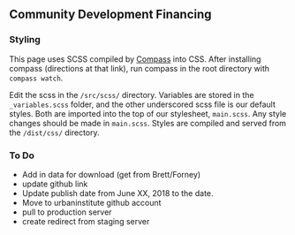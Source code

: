 ## Community Development Financing

### Styling

This page uses SCSS compiled by [Compass](http://compass-style.org/help/) into CSS. After installing compass (directions at that link), run compass in the root directory with `compass watch`. 

Edit the scss in the `/src/scss/` directory. Variables are stored in the `_variables.scss` folder, and the other underscored scss file is our default styles. Both are imported into the top of our stylesheet, `main.scss`. Any style changes should be made in `main.scss`. Styles are compiled and served from the `/dist/css/` directory. 

### To Do

- Add in data for download (get from Brett/Forney)    
- update github link
- Update publish date from June XX, 2018 to the date. 
- Move to urbaninstitute github account
- pull to production server
- create redirect from staging server
